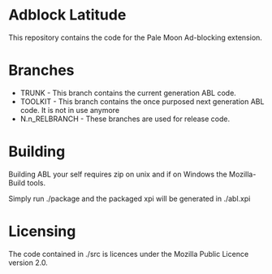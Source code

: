 Adblock Latitude
================
This repository contains the code for the Pale Moon Ad-blocking extension.

Branches
================
* TRUNK - This branch contains the current generation ABL code.
* TOOLKIT - This branch contains the once purposed next generation ABL code. It is not in use anymore
* N.n_RELBRANCH - These branches are used for release code.

Building
================
Building ABL your self requires zip on unix and if on Windows the Mozilla-Build tools.

Simply run ./package and the packaged xpi will be generated in ./abl.xpi

Licensing
================
The code contained in ./src is licences under the Mozilla Public Licence version 2.0.
